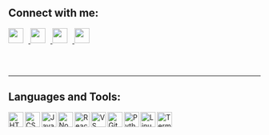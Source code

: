 ## Connect with me:

<a href="http://www.youtube.com/@sigitadinugroho7151">
  <img src="https://img.icons8.com/ios-filled/50/youtube-play.png" width="30" style="margin-right: 10px;" />
</a>
<a href="https://www.instagram.com/sgtadi_?igsh=dnl2aGpmOWl4ZTdv">
  <img src="https://img.icons8.com/ios-filled/50/instagram-new.png" width="30" style="margin-right: 10px;" />
</a>
<a href="https://www.linkedin.com/in/sigit-adi-nugroho-bb2600297?utm_source=share&utm_campaign=share_via&utm_content=profile&utm_medium=android_app">
  <img src="https://img.icons8.com/ios-filled/50/linkedin.png" width="30" style="margin-right: 10px;" />
</a>
<a href="https://www.tiktok.com/@sgtadi_?_t=ZS-8xhKqE3YU8v&_r=1">
  <img src="https://img.icons8.com/ios-filled/50/tiktok--v1.png" width="30" />
</a>


<br/><br/>

---

## Languages and Tools:

<img align="left" alt="HTML" width="30px" src="https://img.icons8.com/color/48/html-5--v1.png" />
<img align="left" alt="CSS" width="30px" src="https://img.icons8.com/color/48/css3.png" />
<img align="left" alt="JavaScript" width="30px" src="https://img.icons8.com/color/48/javascript--v1.png" />
<img align="left" alt="Node.js" width="30px" src="https://img.icons8.com/color/48/nodejs.png" />
<img align="left" alt="React" width="30px" src="https://img.icons8.com/color/48/react-native.png" />
<img align="left" alt="VS Code" width="30px" src="https://img.icons8.com/color/48/visual-studio-code-2019.png" />
<img align="left" alt="Git" width="30px" src="https://img.icons8.com/color/48/git.png" />
<img align="left" alt="Python" width="30px" src="https://img.icons8.com/color/48/python.png" />
<img align="left" alt="Linux" width="30px" src="https://img.icons8.com/color/48/linux.png" />
<img align="left" alt="Terminal" width="30px" src="https://img.icons8.com/ios-filled/50/console.png" />

<br/><br/><br/>
